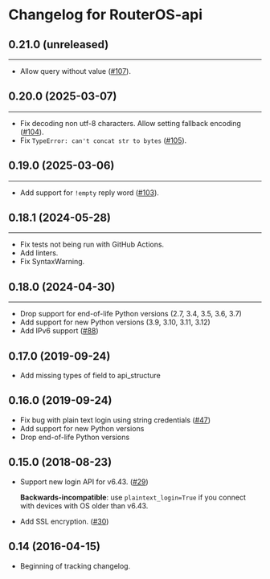 Changelog for RouterOS-api
==========================

## 0.21.0 (unreleased)
----------------------

- Allow query without value ([#107](https://github.com/socialwifi/RouterOS-api/pull/107)).


## 0.20.0 (2025-03-07)
----------------------

- Fix decoding non utf-8 characters. Allow setting fallback encoding ([#104](https://github.com/socialwifi/RouterOS-api/pull/104)).
- Fix `TypeError: can't concat str to bytes` ([#105](https://github.com/socialwifi/RouterOS-api/pull/105)).


## 0.19.0 (2025-03-06)
----------------------

- Add support for `!empty` reply word ([#103](https://github.com/socialwifi/RouterOS-api/pull/103)).


## 0.18.1 (2024-05-28)
----------------------

- Fix tests not being run with GitHub Actions.
- Add linters.
- Fix SyntaxWarning.


## 0.18.0 (2024-04-30)
-------------------

- Drop support for end-of-life Python versions (2.7, 3.4, 3.5, 3.6, 3.7)
- Add support for new Python versions (3.9, 3.10, 3.11, 3.12)
- Add IPv6 support ([#88](https://github.com/socialwifi/RouterOS-api/pull/88))


0.17.0 (2019-09-24)
-------------------

- Add missing types of field to api_structure


0.16.0 (2019-09-24)
-------------------

- Fix bug with plain text login using string credentials ([#47](https://github.com/socialwifi/RouterOS-api/issues/47))
- Add support for new Python versions
- Drop end-of-life Python versions


0.15.0 (2018-08-23)
-------------------

- Support new login API for v6.43. ([#29](https://github.com/socialwifi/RouterOS-api/issues/29))
  
  **Backwards-incompatible**: use `plaintext_login=True` if you connect with devices with OS older than v6.43.

- Add SSL encryption. ([#30](https://github.com/socialwifi/RouterOS-api/issues/30))


0.14 (2016-04-15)
------------------

- Beginning of tracking changelog.
